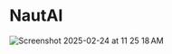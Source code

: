 # NautAI

![Screenshot 2025-02-24 at 11 25 18 AM](https://github.com/user-attachments/assets/ca99256c-3731-46d8-b9ba-2a16e3a8d914)
